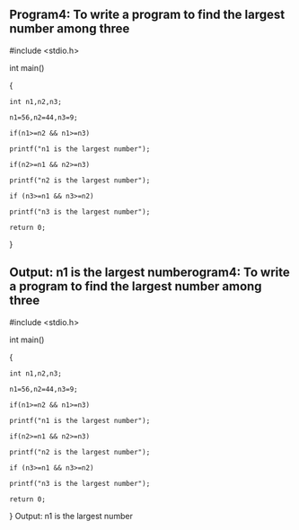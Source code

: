 ## Program4: To write a program to find the largest number among three
#include <stdio.h>

int main() 

{

    int n1,n2,n3;
    
    n1=56,n2=44,n3=9;
    
    if(n1>=n2 && n1>=n3)
    
    printf("n1 is the largest number");
    
    if(n2>=n1 && n2>=n3)
    
    printf("n2 is the largest number");
    
    if (n3>=n1 && n3>=n2)
    
    printf("n3 is the largest number");
    
    return 0;
    
}
## Output: n1 is the largest numberogram4: To write a program to find the largest number among three
#include <stdio.h>

int main() 

{

    int n1,n2,n3;
    
    n1=56,n2=44,n3=9;
    
    if(n1>=n2 && n1>=n3)
    
    printf("n1 is the largest number");
    
    if(n2>=n1 && n2>=n3)
    
    printf("n2 is the largest number");
    
    if (n3>=n1 && n3>=n2)
    
    printf("n3 is the largest number");
    
    return 0;
    
}
Output: n1 is the largest number
